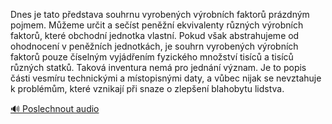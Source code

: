 
Dnes je tato představa souhrnu vyrobených výrobních faktorů prázdným pojmem. Můžeme určit a sečíst peněžní ekvivalenty různých výrobních faktorů, které obchodní jednotka vlastní. Pokud však abstrahujeme od ohodnocení v peněžních jednotkách, je souhrn vyrobených výrobních faktorů pouze číselným vyjádřením fyzického množství tisíců a tisíců různých statků. Taková inventura nemá pro jednání význam. Je to popis části vesmíru technickými a místopisnými daty, a vůbec nijak se nevztahuje k problémům, které vznikají při snaze o zlepšení blahobytu lidstva.

[🔊 Poslechnout audio](/data/7-paragraphs/audio/chapter_52/para_008-Dnes-je-tato-pedstava-souhrnu-vyrobench-vrobnc.mp3)
